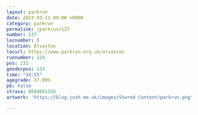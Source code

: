 ```yaml
---
layout: parkrun
date: 2023-03-11 09:00 +0000
category: parkrun
permalink: /parkrun/137
number: 137
locnumber: 5
location: Alvaston
locurl: https://www.parkrun.org.uk/alvaston
runnumber: 124
pos: 231
genderpos: 133
time: "34:55"
agegrade: 37.09%
pb: False
strava: 8694691556
artwork: 'https://blog.josh.me.uk/images/Shared Content/parkrun.png'

---
```

